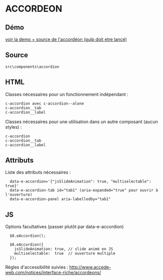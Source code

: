 # ACCORDEON

## Démo

[voir la demo + source de l'accordéon (gulp doit etre lancé)](http://localhost:3011/pages/_component-accordion.html)


## Source

```
src\components\accordion
```

## HTML

Classes nécessaires pour un fonctionnement indépendant :
```
c-accordion avec c-accordion--alone
c-accordion__tab
c-accordion__label
```

Classes nécessaires pour une utilisation dans un autre composant (aucun styles) :
```
c-accordion
c-accordion__tab
c-accordion__label
```

## Attributs

Liste des attributs nécessaires :
```
  data-e-accordion='{"jsSlideAnimation": true, "multiselectable": true}'
  data-e-accordion-tab id="tab1" (aria-expanded="true" pour ouvrir à l'ouverture)
  data-e-accordion-panel aria-labelledby="tab1"
```

## JS

Options facultatives (passer plutôt par data-e-accordion)
```
  $0.eAccordion();

  $0.eAccordion({
    jsSlideAnimation: true, // slide animé en JS
    multiselectable:  true  // ouverture multiple
  });
```

Règles d'accessibilité suivies :
http://www.accede-web.com/notices/interface-riche/accordeons/